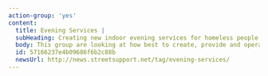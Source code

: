 ```yaml
---
action-group: 'yes'
content:
  title: Evening Services |
  subHeading: Creating new indoor evening services for homeless people
  body: This group are looking at how best to create, provide and operate an evening provision for homeless and vulnerable people in Manchester.
  id: 57166237e4b09686f6b2c88b
  newsUrl: http://news.streetsupport.net/tag/evening-services/
---
```


